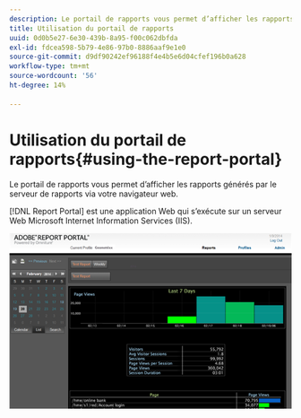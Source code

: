 ```yaml
---
description: Le portail de rapports vous permet d’afficher les rapports générés par le serveur de rapports via votre navigateur web.
title: Utilisation du portail de rapports
uuid: 0d0b5e27-6e30-439b-8a95-f00c062dbfda
exl-id: fdcea598-5b79-4e86-97b0-8886aaf9e1e0
source-git-commit: d9df90242ef96188f4e4b5e6d04cfef196b0a628
workflow-type: tm+mt
source-wordcount: '56'
ht-degree: 14%

---
```


# Utilisation du portail de rapports{#using-the-report-portal}

Le portail de rapports vous permet d’afficher les rapports générés par le serveur de rapports via votre navigateur web.

[!DNL Report Portal] est une application Web qui s’exécute sur un serveur Web Microsoft Internet Information Services (IIS).

![](assets/report_portal_home.png)
